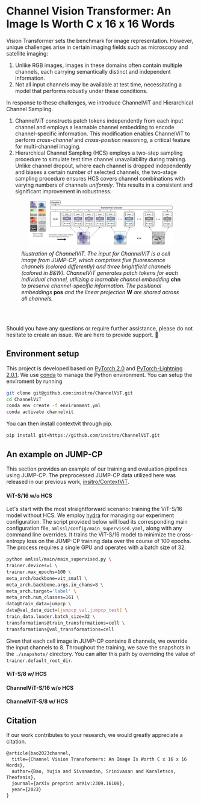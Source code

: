 # Channel Vision Transformer: An Image Is Worth C x 16 x 16 Words

Vision Transformer sets the benchmark for image representation. However, unique challenges arise in certain imaging fields such as microscopy and satellite imaging:

1. Unlike RGB images, images in these domains often contain multiple channels, each carrying semantically distinct and independent information.
2. Not all input channels may be available at test time, necessitating a model that performs robustly under these conditions.

In response to these challenges, we introduce ChannelViT and Hierarchical Channel Sampling.
1. ChannelViT constructs patch tokens independently from each input channel and employs a learnable channel embedding to encode channel-specific information. This modification enables ChannelViT to perform *cross-channel* and *cross-position* reasoning, a critical feature for multi-channel imaging.
2. Hierarchical Channel Sampling (HCS) employs a two-step sampling procedure to simulate test time channel unavailability during training. Unlike channel dropout, where each channel is dropped independently and biases a certain number of selected channels, the two-stage sampling procedure ensures HCS covers channel combinations with varying numbers of channels *uniformly*. This results in a consistent and significant improvement in robustness.

<figure>
  <p align="center">
  <img src="assets/channelvit.jpg" width=90% align="center" alt="my alt text"/>
  </p>
  <figcaption width=80%><em>
  Illustration of ChannelViT. The input for ChannelViT is a cell image from JUMP-CP, which comprises five fluorescence channels (colored differently) and three brightfield channels (colored in B&W). ChannelViT generates patch tokens for each individual channel, utilizing a learnable channel embedding </em><b>chn</b><em> to preserve channel-specific information. The positional embeddings </em><b>pos</b><em> and the linear projection </em><b>W</b><em> are shared across all channels.
  </em></figcaption>
</figure>
<br/>
<br/>

Should you have any questions or require further assistance, please do not hesitate to create an issue. We are here to provide support. 🤗


## Environment setup
This project is developed based on [PyTorch 2.0](https://pytorch.org) and [PyTorch-Lightning
2.0.1](https://www.pytorchlightning.ai/index.html).
We use [conda](https://docs.conda.io/en/latest/) to manage the Python environment. You
can setup the enviroment by running
```bash
git clone git@github.com:insitro/ChannelViT.git
cd ChannelViT
conda env create -f environment.yml
conda activate channelvit 
```
You can then install contextvit through pip.
```bash
pip install git+https://github.com/insitro/ChannelViT.git
```

## An example on JUMP-CP
This section provides an example of our training and evaluation pipelines using JUMP-CP. The preprocessed JUMP-CP data utilized here was released in our previous work, [insitro/ContextViT](https://github.com/insitro/ContextViT).


#### ViT-S/16 w/o HCS
Let's start with the most straightforward scenario: training the ViT-S/16 model without HCS. We employ [hydra](https://hydra.cc/) for managing our experiment configuration. The script provided below will load its corresponding main configuration file, `amlssl/config/main_supervised.yaml`, along with any command line overrides. It trains the ViT-S/16 model to minimize the cross-entropy loss on the JUMP-CP training data over the course of 100 epochs. The process requires a single GPU and operates with a batch size of 32.
```bash
python amlssl/main/main_supervised.py \
trainer.devices=1 \
trainer.max_epochs=100 \
meta_arch/backbone=vit_small \
meta_arch.backbone.args.in_chans=8 \
meta_arch.target='label' \
meta_arch.num_classes=161 \
data@train_data=jumpcp \
data@val_data_dict=[jumpcp_val,jumpcp_test] \
train_data.loader.batch_size=32 \
transformations@train_transformations=cell \
transformations@val_transformations=cell
```
Given that each cell image in JUMP-CP contains 8 channels, we override the input channels to 8. Throughout the training, we save the snapshots in the `./snapshots/` directory. You can alter this path by overriding the value of `trainer.default_root_dir`. 

#### ViT-S/8 w/ HCS
#### ChannelViT-S/16 w/o HCS
#### ChannelViT-S/8 w/ HCS


## Citation

If our work contributes to your research, we would greatly appreciate a citation.

```
@article{bao2023channel,
  title={Channel Vision Transformers: An Image Is Worth C x 16 x 16 Words},
  author={Bao, Yujia and Sivanandan, Srinivasan and Karaletsos, Theofanis},
  journal={arXiv preprint arXiv:2309.16108},
  year={2023}
}
```
